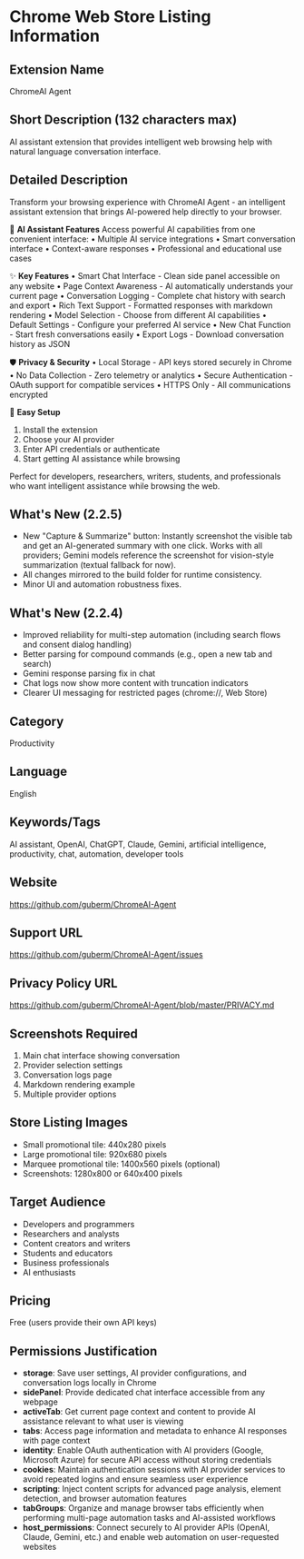# Chrome Web Store Listing Information

## Extension Name
ChromeAI Agent

## Short Description (132 characters max)
AI assistant extension that provides intelligent web browsing help with natural language conversation interface.

## Detailed Description
Transform your browsing experience with ChromeAI Agent - an intelligent assistant extension that brings AI-powered help directly to your browser.

🤖 **AI Assistant Features**
Access powerful AI capabilities from one convenient interface:
• Multiple AI service integrations
• Smart conversation interface
• Context-aware responses
• Professional and educational use cases

✨ **Key Features**
• Smart Chat Interface - Clean side panel accessible on any website
• Page Context Awareness - AI automatically understands your current page
• Conversation Logging - Complete chat history with search and export
• Rich Text Support - Formatted responses with markdown rendering
• Model Selection - Choose from different AI capabilities
• Default Settings - Configure your preferred AI service
• New Chat Function - Start fresh conversations easily
• Export Logs - Download conversation history as JSON

🛡️ **Privacy & Security**
• Local Storage - API keys stored securely in Chrome
• No Data Collection - Zero telemetry or analytics
• Secure Authentication - OAuth support for compatible services
• HTTPS Only - All communications encrypted

🔧 **Easy Setup**
1. Install the extension
2. Choose your AI provider
3. Enter API credentials or authenticate
4. Start getting AI assistance while browsing

Perfect for developers, researchers, writers, students, and professionals who want intelligent assistance while browsing the web.

## What's New (2.2.5)
- New "Capture & Summarize" button: Instantly screenshot the visible tab and get an AI-generated summary with one click. Works with all providers; Gemini models reference the screenshot for vision-style summarization (textual fallback for now).
- All changes mirrored to the build folder for runtime consistency.
- Minor UI and automation robustness fixes.

## What's New (2.2.4)
- Improved reliability for multi-step automation (including search flows and consent dialog handling)
- Better parsing for compound commands (e.g., open a new tab and search)
- Gemini response parsing fix in chat
- Chat logs now show more content with truncation indicators
- Clearer UI messaging for restricted pages (chrome://, Web Store)

## Category
Productivity

## Language
English

## Keywords/Tags
AI assistant, OpenAI, ChatGPT, Claude, Gemini, artificial intelligence, productivity, chat, automation, developer tools

## Website
https://github.com/guberm/ChromeAI-Agent

## Support URL
https://github.com/guberm/ChromeAI-Agent/issues

## Privacy Policy URL
https://github.com/guberm/ChromeAI-Agent/blob/master/PRIVACY.md

## Screenshots Required
1. Main chat interface showing conversation
2. Provider selection settings
3. Conversation logs page
4. Markdown rendering example
5. Multiple provider options

## Store Listing Images
- Small promotional tile: 440x280 pixels
- Large promotional tile: 920x680 pixels  
- Marquee promotional tile: 1400x560 pixels (optional)
- Screenshots: 1280x800 or 640x400 pixels

## Target Audience
- Developers and programmers
- Researchers and analysts
- Content creators and writers
- Students and educators
- Business professionals
- AI enthusiasts

## Pricing
Free (users provide their own API keys)

## Permissions Justification
- **storage**: Save user settings, AI provider configurations, and conversation logs locally in Chrome
- **sidePanel**: Provide dedicated chat interface accessible from any webpage
- **activeTab**: Get current page context and content to provide AI assistance relevant to what user is viewing
- **tabs**: Access page information and metadata to enhance AI responses with page context
- **identity**: Enable OAuth authentication with AI providers (Google, Microsoft Azure) for secure API access without storing credentials
- **cookies**: Maintain authentication sessions with AI provider services to avoid repeated logins and ensure seamless user experience
- **scripting**: Inject content scripts for advanced page analysis, element detection, and browser automation features
- **tabGroups**: Organize and manage browser tabs efficiently when performing multi-page automation tasks and AI-assisted workflows
- **host_permissions**: Connect securely to AI provider APIs (OpenAI, Claude, Gemini, etc.) and enable web automation on user-requested websites